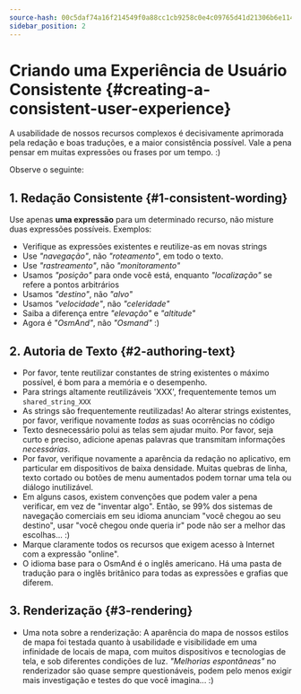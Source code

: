 ```yaml
---
source-hash: 00c5daf74a16f214549f0a88cc1cb9258c0e4c09765d41d21306b6e11418fa8c
sidebar_position: 2
---
```


# Criando uma Experiência de Usuário Consistente {#creating-a-consistent-user-experience}

A usabilidade de nossos recursos complexos é decisivamente aprimorada pela redação e boas traduções, e a maior consistência possível. Vale a pena pensar em muitas expressões ou frases por um tempo. :)

Observe o seguinte:

## 1. Redação Consistente {#1-consistent-wording}

Use apenas **uma expressão** para um determinado recurso, não misture duas expressões possíveis. Exemplos:

* Verifique as expressões existentes e reutilize-as em novas strings
* Use _"navegação"_, não _"roteamento"_, em todo o texto.
* Use _"rastreamento"_, não _"monitoramento"_
* Usamos _"posição"_ para onde você está, enquanto _"localização"_ se refere a pontos arbitrários
* Usamos _"destino"_, não _"alvo"_
* Usamos _"velocidade"_, não _"celeridade"_
* Saiba a diferença entre _"elevação"_ e _"altitude"_
* Agora é _"OsmAnd"_, não _"Osmand"_ :)

## 2. Autoria de Texto {#2-authoring-text}

* Por favor, tente reutilizar constantes de string existentes o máximo possível, é bom para a memória e o desempenho.
* Para strings altamente reutilizáveis 'XXX', frequentemente temos um `shared_string_XXX`
* As strings são frequentemente reutilizadas! Ao alterar strings existentes, por favor, verifique novamente _todas_ as suas ocorrências no código
* Texto desnecessário polui as telas sem ajudar muito. Por favor, seja curto e preciso, adicione apenas palavras que transmitam informações _necessárias_.
* Por favor, verifique novamente a aparência da redação no aplicativo, em particular em dispositivos de baixa densidade. Muitas quebras de linha, texto cortado ou botões de menu aumentados podem tornar uma tela ou diálogo inutilizável.
* Em alguns casos, existem convenções que podem valer a pena verificar, em vez de "inventar algo". Então, se 99% dos sistemas de navegação comerciais em seu idioma anunciam "você chegou ao seu destino", usar "você chegou onde queria ir" pode não ser a melhor das escolhas... :)
* Marque claramente todos os recursos que exigem acesso à Internet com a expressão "online".
* O idioma base para o OsmAnd é o inglês americano. Há uma pasta de tradução para o inglês britânico para todas as expressões e grafias que diferem.

## 3. Renderização {#3-rendering}

* Uma nota sobre a renderização: A aparência do mapa de nossos estilos de mapa foi testada quanto à usabilidade e visibilidade em uma infinidade de locais de mapa, com muitos dispositivos e tecnologias de tela, e sob diferentes condições de luz. _"Melhorias espontâneas"_ no renderizador são quase sempre questionáveis, podem pelo menos exigir mais investigação e testes do que você imagina... :)